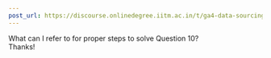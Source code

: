 ```yaml
---
post_url: https://discourse.onlinedegree.iitm.ac.in/t/ga4-data-sourcing-discussion-thread-tds-jan-2025/165959/365
---
```

What can I refer to for proper steps to solve Question 10?  
Thanks!